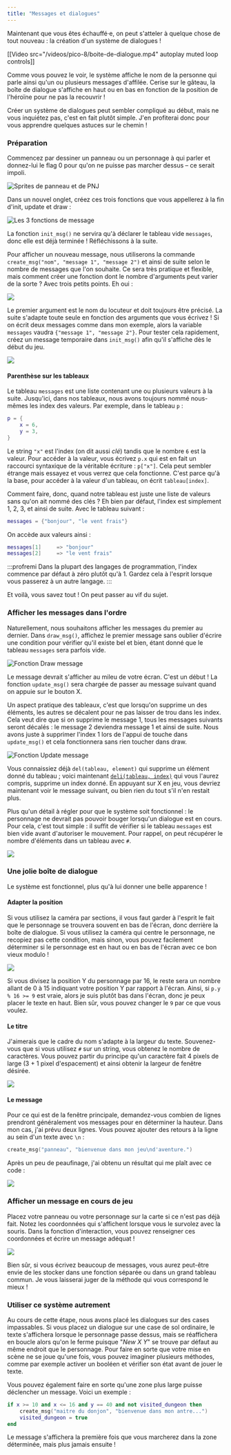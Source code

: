 ```yaml
---
title: "Messages et dialogues"
---
```


Maintenant que vous êtes échauffé·e, on peut s'atteler à quelque chose de tout nouveau : la création d'un système de dialogues !

[[Video src="/videos/pico-8/boite-de-dialogue.mp4" autoplay muted loop controls]]

Comme vous pouvez le voir, le système affiche le nom de la personne qui parle ainsi qu'un ou plusieurs messages d'affilée. Cerise sur le gâteau, la boîte de dialogue s'affiche en haut ou en bas en fonction de la position de l'héroïne pour ne pas la recouvrir !

Créer un système de dialogues peut sembler compliqué au début, mais ne vous inquiétez pas, c'est en fait plutôt simple. J'en profiterai donc pour vous apprendre quelques astuces sur le chemin !

### Préparation

Commencez par dessiner un panneau ou un personnage à qui parler et donnez-lui le flag 0 pour qu'on ne puisse pas marcher dessus – ce serait impoli.

![Sprites de panneau et de PNJ](./sprites-messages.png)

Dans un nouvel onglet, créez ces trois fonctions que vous appellerez à la fin d'init, update et draw :

![Les 3 fonctions de message](./onglet-messages.png)

La fonction `init_msg()` ne servira qu'à déclarer le tableau vide `messages`, donc elle est déjà terminée ! Réfléchissons à la suite.

Pour afficher un nouveau message, nous utiliserons la commande `create_msg("nom", "message 1", "message 2")` et ainsi de suite selon le nombre de messages que l'on souhaite. Ce sera très pratique et flexible, mais comment créer une fonction dont le nombre d'arguments peut varier de la sorte ? Avec trois petits points. Eh oui :

![](./arguments-variables.png)

Le premier argument est le nom du locuteur et doit toujours être précisé. La suite s'adapte toute seule en fonction des arguments que vous écrivez ! Si on écrit deux messages comme dans mon exemple, alors la variable `messages` vaudra `{"message 1", "message 2"}`. Pour tester cela rapidement, créez un message temporaire dans `init_msg()` afin qu'il s'affiche dès le début du jeu.

![](./message-temporaire.png)

#### Parenthèse sur les tableaux

Le tableau `messages` est une liste contenant une ou plusieurs valeurs à la suite. Jusqu'ici, dans nos tableaux, nous avons toujours nommé nous-mêmes les index des valeurs. Par exemple, dans le tableau `p` :

```lua
p = {
    x = 6,
    y = 3,
}
```

Le string `"x"` est l'index (on dit aussi *clé*) tandis que le nombre `6` est la valeur. Pour accéder à la valeur, vous écrivez `p.x` qui est en fait un raccourci syntaxique de la véritable écriture : `p["x"]`. Cela peut sembler étrange mais essayez et vous verrez que cela fonctionne. C'est parce qu'à la base, pour accéder à la valeur d'un tableau, on écrit `tableau[index]`.

Comment faire, donc, quand notre tableau est juste une liste de valeurs sans qu'on ait nommé des clés ? Eh bien par défaut, l'index est simplement 1, 2, 3, et ainsi de suite. Avec le tableau suivant :

```lua
messages = {"bonjour", "le vent frais"}
```

On accède aux valeurs ainsi :

```lua
messages[1]     => "bonjour"
messages[2]     => "le vent frais"
```

:::profremi
Dans la plupart des langages de programmation, l'index commence par défaut à zéro plutôt qu'à 1. Gardez cela à l'esprit lorsque vous passerez à un autre langage.
:::

Et voilà, vous savez tout ! On peut passer au vif du sujet.

### Afficher les messages dans l'ordre

Naturellement, nous souhaitons afficher les messages du premier au dernier. Dans `draw_msg()`, affichez le premier message sans oublier d'écrire une condition pour vérifier qu'il existe bel et bien, étant donné que le tableau `messages` sera parfois vide.

![Fonction Draw message](./draw-msg.png)

Le message devrait s'afficher au mileu de votre écran. C'est un début ! La fonction `update_msg()` sera chargée de passer au message suivant quand on appuie sur le bouton X.

Un aspect pratique des tableaux, c'est que lorsqu'on supprime un des éléments, les autres se décalent pour ne pas laisser de trou dans les index. Cela veut dire que si on supprime le message 1, tous les messages suivants seront décalés : le message 2 deviendra message 1 et ainsi de suite. Nous avons juste à supprimer l'index 1 lors de l'appui de touche dans `update_msg()` et cela fonctionnera sans rien toucher dans draw.

![Fonction Update message](./update-msg.png)

Vous connaissiez déjà `del(tableau, element)` qui supprime un élément donné du tableau ; voici maintenant [`deli(tableau, index)`](https://www.lexaloffle.com/pico-8.php?page=manual#main_div:~:text=deli%20t%20%5Bi%5D) qui vous l'aurez compris, supprime un index donné. En appuyant sur X en jeu, vous devriez maintenant voir le message suivant, ou bien rien du tout s'il n'en restait plus.

Plus qu'un détail à régler pour que le système soit fonctionnel : le personnage ne devrait pas pouvoir bouger lorsqu'un dialogue est en cours. Pour cela, c'est tout simple : il suffit de vérifier si le tableau `messages` est bien vide avant d'autoriser le mouvement. Pour rappel, on peut récupérer le nombre d'éléments dans un tableau avec `#`.

![](./empecher-mouvement.png)

### Une jolie boîte de dialogue

Le système est fonctionnel, plus qu'à lui donner une belle apparence !

#### Adapter la position

Si vous utilisez la caméra par sections, il vous faut garder à l'esprit le fait que le personnage se trouvera souvent en bas de l'écran, donc derrière la boîte de dialogue. Si vous utilisez la caméra qui centre le personnage, ne recopiez pas cette condition, mais sinon, vous pouvez facilement déterminer si le personnage est en haut ou en bas de l'écran avec ce bon vieux modulo !

![](./y-message.png)

Si vous divisez la position Y du personnage par 16, le reste sera un nombre allant de 0 à 15 indiquant votre position Y par rapport à l'écran. Ainsi, si `p.y % 16 >= 9` est vraie, alors je suis plutôt bas dans l'écran, donc je peux placer le texte en haut. Bien sûr, vous pouvez changer le `9` par ce que vous voulez.

#### Le titre

J'aimerais que le cadre du nom s'adapte à la largeur du texte. Souvenez-vous que si vous utilisez `#` sur un string, vous obtenez le nombre de caractères. Vous pouvez partir du principe qu'un caractère fait 4 pixels de large (3 + 1 pixel d'espacement) et ainsi obtenir la largeur de fenêtre désirée.

![](./titre.png)

#### Le message

Pour ce qui est de la fenêtre principale, demandez-vous combien de lignes prendront généralement vos messages pour en déterminer la hauteur. Dans mon cas, j'ai prévu deux lignes. Vous pouvez ajouter des retours à la ligne au sein d'un texte avec `\n` :

```lua
create_msg("panneau", "bienvenue dans mon jeu\nd'aventure.")
```

Après un peu de peaufinage, j'ai obtenu un résultat qui me plaît avec ce code :

![](./design-final.png)

### Afficher un message en cours de jeu

Placez votre panneau ou votre personnage sur la carte si ce n'est pas déjà fait. Notez les coordonnées qui s'affichent lorsque vous le survolez avec la souris. Dans la fonction d'interaction, vous pouvez renseigner ces coordonnées et écrire un message adéquat !

![](./messages-dans-interact.png)

Bien sûr, si vous écrivez beaucoup de messages, vous aurez peut-être envie de les stocker dans une fonction séparée ou dans un grand tableau commun. Je vous laisserai juger de la méthode qui vous correspond le mieux !

### Utiliser ce système autrement

Au cours de cette étape, nous avons placé les dialogues sur des cases impassables. Si vous placez un dialogue sur une case de sol ordinaire, le texte s'affichera lorsque le personnage passe dessus, mais se réaffichera en boucle alors qu'on le ferme puisque "*New X Y*" se trouve par défaut au même endroit que le personnage. Pour faire en sorte que votre mise en scène ne se joue qu'une fois, vous pouvez imaginer plusieurs méthodes, comme par exemple activer un booléen et vérifier son état avant de jouer le texte.

Vous pouvez également faire en sorte qu'une zone plus large puisse déclencher un message. Voici un exemple :

```lua
if x >= 10 and x <= 16 and y == 40 and not visited_dungeon then
    create_msg("maitre du donjon", "bienvenue dans mon antre...")
    visited_dungeon = true
end
```

Le message s'affichera la première fois que vous marcherez dans la zone déterminée, mais plus jamais ensuite !
